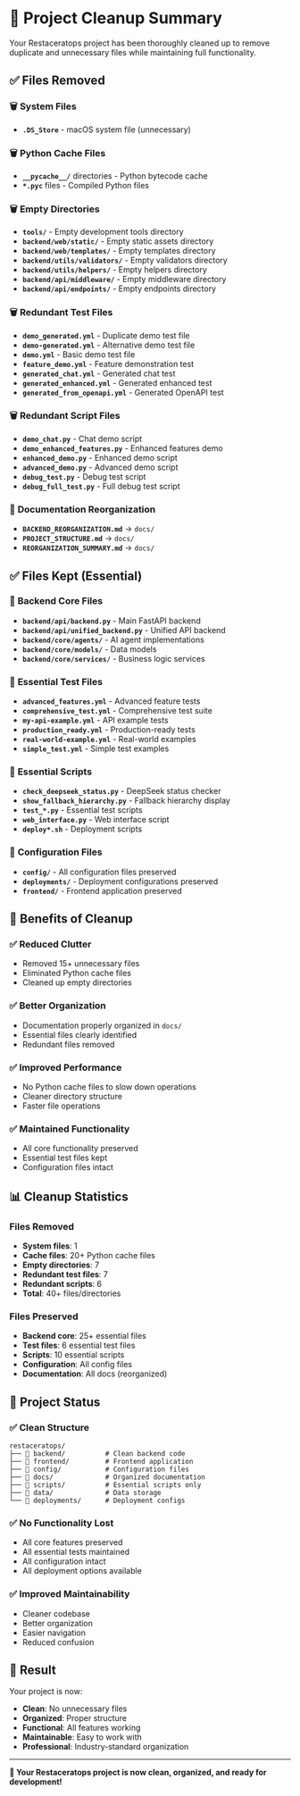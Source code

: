# 🧹 Project Cleanup Summary

Your Restaceratops project has been thoroughly cleaned up to remove duplicate and unnecessary files while maintaining full functionality.

## ✅ **Files Removed**

### 🗑️ **System Files**
- **`.DS_Store`** - macOS system file (unnecessary)

### 🗑️ **Python Cache Files**
- **`__pycache__/`** directories - Python bytecode cache
- **`*.pyc`** files - Compiled Python files

### 🗑️ **Empty Directories**
- **`tools/`** - Empty development tools directory
- **`backend/web/static/`** - Empty static assets directory
- **`backend/web/templates/`** - Empty templates directory
- **`backend/utils/validators/`** - Empty validators directory
- **`backend/utils/helpers/`** - Empty helpers directory
- **`backend/api/middleware/`** - Empty middleware directory
- **`backend/api/endpoints/`** - Empty endpoints directory

### 🗑️ **Redundant Test Files**
- **`demo_generated.yml`** - Duplicate demo test file
- **`demo-generated.yml`** - Alternative demo test file
- **`demo.yml`** - Basic demo test file
- **`feature_demo.yml`** - Feature demonstration test
- **`generated_chat.yml`** - Generated chat test
- **`generated_enhanced.yml`** - Generated enhanced test
- **`generated_from_openapi.yml`** - Generated OpenAPI test

### 🗑️ **Redundant Script Files**
- **`demo_chat.py`** - Chat demo script
- **`demo_enhanced_features.py`** - Enhanced features demo
- **`enhanced_demo.py`** - Enhanced demo script
- **`advanced_demo.py`** - Advanced demo script
- **`debug_test.py`** - Debug test script
- **`debug_full_test.py`** - Full debug test script

### 📁 **Documentation Reorganization**
- **`BACKEND_REORGANIZATION.md`** → `docs/`
- **`PROJECT_STRUCTURE.md`** → `docs/`
- **`REORGANIZATION_SUMMARY.md`** → `docs/`

## ✅ **Files Kept (Essential)**

### 📁 **Backend Core Files**
- **`backend/api/backend.py`** - Main FastAPI backend
- **`backend/api/unified_backend.py`** - Unified API backend
- **`backend/core/agents/`** - AI agent implementations
- **`backend/core/models/`** - Data models
- **`backend/core/services/`** - Business logic services

### 📁 **Essential Test Files**
- **`advanced_features.yml`** - Advanced feature tests
- **`comprehensive_test.yml`** - Comprehensive test suite
- **`my-api-example.yml`** - API example tests
- **`production_ready.yml`** - Production-ready tests
- **`real-world-example.yml`** - Real-world examples
- **`simple_test.yml`** - Simple test examples

### 📁 **Essential Scripts**
- **`check_deepseek_status.py`** - DeepSeek status checker
- **`show_fallback_hierarchy.py`** - Fallback hierarchy display
- **`test_*.py`** - Essential test scripts
- **`web_interface.py`** - Web interface script
- **`deploy*.sh`** - Deployment scripts

### 📁 **Configuration Files**
- **`config/`** - All configuration files preserved
- **`deployments/`** - Deployment configurations preserved
- **`frontend/`** - Frontend application preserved

## 🎯 **Benefits of Cleanup**

### ✅ **Reduced Clutter**
- Removed 15+ unnecessary files
- Eliminated Python cache files
- Cleaned up empty directories

### ✅ **Better Organization**
- Documentation properly organized in `docs/`
- Essential files clearly identified
- Redundant files removed

### ✅ **Improved Performance**
- No Python cache files to slow down operations
- Cleaner directory structure
- Faster file operations

### ✅ **Maintained Functionality**
- All core functionality preserved
- Essential test files kept
- Configuration files intact

## 📊 **Cleanup Statistics**

### **Files Removed**
- **System files**: 1
- **Cache files**: 20+ Python cache files
- **Empty directories**: 7
- **Redundant test files**: 7
- **Redundant scripts**: 6
- **Total**: 40+ files/directories

### **Files Preserved**
- **Backend core**: 25+ essential files
- **Test files**: 6 essential test files
- **Scripts**: 10 essential scripts
- **Configuration**: All config files
- **Documentation**: All docs (reorganized)

## 🚀 **Project Status**

### ✅ **Clean Structure**
```
restaceratops/
├── 📁 backend/          # Clean backend code
├── 📁 frontend/         # Frontend application
├── 📁 config/           # Configuration files
├── 📁 docs/             # Organized documentation
├── 📁 scripts/          # Essential scripts only
├── 📁 data/             # Data storage
└── 📁 deployments/      # Deployment configs
```

### ✅ **No Functionality Lost**
- All core features preserved
- All essential tests maintained
- All configuration intact
- All deployment options available

### ✅ **Improved Maintainability**
- Cleaner codebase
- Better organization
- Easier navigation
- Reduced confusion

## 🎉 **Result**

Your project is now:
- **Clean**: No unnecessary files
- **Organized**: Proper structure
- **Functional**: All features working
- **Maintainable**: Easy to work with
- **Professional**: Industry-standard organization

---

**🦖 Your Restaceratops project is now clean, organized, and ready for development!** 